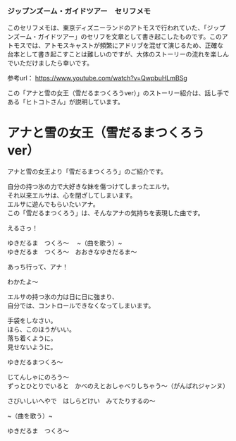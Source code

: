 ### ジップンズーム・ガイドツアー　セリフメモ  

このセリフメモは、東京ディズニーランドのアトモスで行われていた、「ジップンズーム・ガイドツアー」のセリフを文章として書き起こしたものです。このアトモスでは、アトモスキャストが頻繁にアドリブを混ぜて演じるため、正確な台本として書き起こすことは難しいのですが、大体のストーリーの流れを楽しんでいただけましたら幸いです。

参考url： https://www.youtube.com/watch?v=QwpbuHLmBSg  

この「アナと雪の女王（雪だるまつくろうver）」のストーリー紹介は、話し手である「ヒトコトさん」が説明しています。  
  
  
# アナと雪の女王（雪だるまつくろうver）  
  
アナと雪の女王より「雪だるまつくろう」のご紹介です。  
  
自分の持つ氷の力で大好きな妹を傷つけてしまったエルサ。  
それ以来エルサは、心を閉ざしてしまいます。  
エルサに遊んでもらいたいアナ。  
この「雪だるまつくろう」は、そんなアナの気持ちを表現した曲です。  
  
えるさっ！  
  
ゆきだるま　つくろ～　
~（曲を歌う）~  
ゆきだるま　つくろ～　おおきなゆきだるま～  
  
あっち行って、アナ！  
  
わかたよ～  
  
エルサの持つ氷の力は日に日に強まり、  
自分では、コントロールできなくなってしまいます。  
  
手袋をしなさい。  
ほら、このほうがいい。  
落ち着くように。  
見せないように。  
  
ゆきだるまつくろ～  
  
じてんしゃにのろう～  
ずっとひとりでいると　かべのえとおしゃべりしちゃう～（がんばれジャンヌ）  
  
さびいしいへやで　はしらどけい　みてたりするの～  
  
~（曲を歌う）~  
  
ゆきだるま　つくろ～  
  